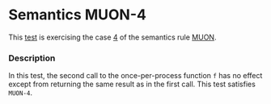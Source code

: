 # Semantics MUON-4

This [test](.) is exercising the case [4](../Readme.md) of the semantics rule [MUON](../../muon/Readme.md).

### Description

In this test, the second call to the once-per-process function `f` has no effect except from returning the same result as in the first call. This test satisfies `MUON-4`.
